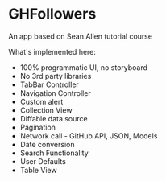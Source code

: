 # GHFollowers
An app based on Sean Allen tutorial course

What's implemented here:
- 100% programmatic UI, no storyboard
- No 3rd party libraries
- TabBar Controller
- Navigation Controller
- Custom alert
- Collection View
- Diffable data source
- Pagination
- Network call - GitHub API, JSON, Models
- Date conversion
- Search Functionality
- User Defaults
- Table View
